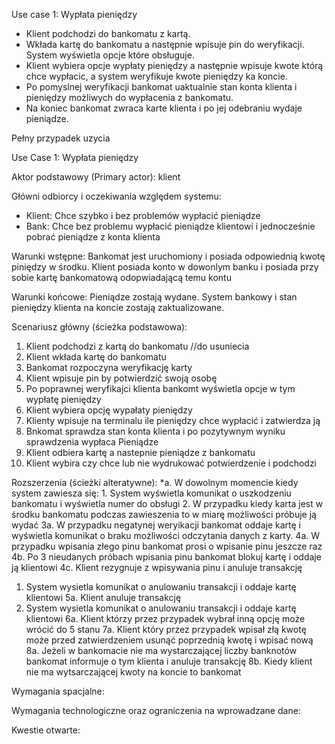 Use case 1: Wypłata pieniędzy
 
- Klient podchodzi do bankomatu z kartą.
- Wkłada kartę do bankomatu a następnie wpisuje pin do weryfikacji. System wyświetla opcje które obsługuje.
- Klient wybiera opcje wypłaty pieniędzy a następnie wpisuje kwote którą chce wypłacic, a system weryfikuje kwote pieniędzy ka koncie.
- Po pomyslnej weryfikacji bankomat uaktualnie stan konta klienta i pieniędzy możliwych do wypłacenia z bankomatu.
- Na koniec bankomat zwraca karte klienta i po jej odebraniu wydaje pieniądze.
 
 
Pełny przypadek uzycia
 
 
Use Case 1: Wypłata pieniędzy
 
Aktor podstawowy (Primary actor): klient
 
Główni odbiorcy i oczekiwania względem systemu:
-   Klient: Chce szybko i bez problemów wypłacić pieniądze
-   Bank: Chce bez problemu wypłacić pieniądze klientowi i jednocześnie pobrać pieniądze  z konta klienta
 
Warunki wstępne: Bankomat jest uruchomiony i posiada odpowiednią kwotę piniędzy w środku. Klient posiada konto w dowonlym banku i posiada przy sobie kartę bankomatową odopwiadającą temu kontu
 
Warunki końcowe:
Pieniądze zostają wydane. System bankowy i stan pieniędzy klienta na koncie zostają zaktualizowane.
 
Scenariusz główny (ścieżka podstawowa):
1. Klient podchodzi z kartą do bankomatu //do usuniecia
2. Klient wkłada kartę do bankomatu
3. Bankomat rozpoczyna weryfikację karty
4. Klient wpisuje pin by potwierdzić swoją osobę
5. Po poprawnej weryfikajci klienta bankomt wyświetla opcje w tym wypłatę pieniędzy
6. Klient wybiera opcję wypałaty pieniędzy
7. Klienty wpisuje na terminalu ile pieniędzy chce wypłacić i zatwierdza ją
8. Bnkomat sprawdza stan konta klienta i po pozytywnym wyniku sprawdzenia wypłaca Pieniądze
9. Klient odbiera kartę a nastepnie pieniądze z bankomatu
10. Klient wybira czy chce lub nie wydrukować potwierdzenie i podchodzi
 
Rozszerzenia (ścieżki alteratywne):
*a. W dowolnym momencie kiedy system zawiesza się:
      1. System wyświetla komunikat o uszkodzeniu bankomatu i wyświetla numer do obsługi
      2. W przypadku kiedy karta jest w środku bankomatu podczas zawieszenia to w miarę możliwości próbuje ją wydać
3a. W przypadku negatynej weryikacji bankomat oddaje kartę i wyświetla komunikat o braku możliwości odczytania danych z karty.
4a. W przypadku wpisania złego pinu bankomat prosi o wpisanie pinu jeszcze raz
4b. Po 3 nieudanych próbach wpisania pinu bankomat blokuj kartę i oddaje ją klientowi
4c. Klient rezygnuje z wpisywania pinu i anuluje transakcję
  1. System wysietla komunikat o anulowaniu transakcji i oddaje kartę klientowi
5a. Klient anuluje transakcję
  1. System wysietla komunikat o anulowaniu transakcji i oddaje kartę klientowi
6a. Klient którzy przez przypadek wybrał inną opcję może wrócić do 5 stanu
7a. Klient który przez przypadek wpisał złą kwotę może przed zatwierdzeniem usunąć poprzednią kwotę i wpisać nową
8a. Jeżeli w bankomacie nie ma wystarczającej liczby banknotów bankomat informuje o tym klienta i anuluje transakcję
8b. Kiedy klient nie ma wytsarczającej kwoty na koncie to bankomat
 
 
 
Wymagania spacjalne:
 
 
 
Wymagania technologiczne oraz ograniczenia na wprowadzane dane:
 
 
 
 
Kwestie otwarte: